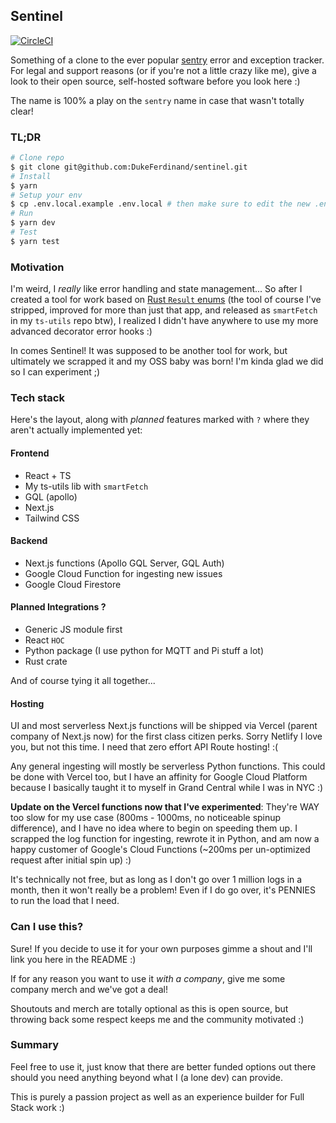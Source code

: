 ## Sentinel

[![CircleCI](https://circleci.com/gh/DukeFerdinand/sentinel.svg?style=shield)](https://circleci.com/gh/DukeFerdinand/sentinel)

Something of a clone to the ever popular [sentry](sentry.io) error and exception tracker. For legal and support reasons (or if you're not a little crazy like me), give a look to their open source, self-hosted software before you look here :)

The name is 100% a play on the `sentry` name in case that wasn't totally clear!

### TL;DR

```bash
# Clone repo
$ git clone git@github.com:DukeFerdinand/sentinel.git
# Install
$ yarn
# Setup your env
$ cp .env.local.example .env.local # then make sure to edit the new .env.local file
# Run
$ yarn dev
# Test
$ yarn test
```

### Motivation

I'm weird, I _really_ like error handling and state management... So after I created a tool for work based on [Rust `Result` enums](https://doc.rust-lang.org/stable/std/result/enum.Result.html) (the tool of course I've stripped, improved for more than just that app, and released as `smartFetch` in my `ts-utils` repo btw), I realized I didn't have anywhere to use my more advanced decorator error hooks :)

In comes Sentinel! It was supposed to be another tool for work, but ultimately we scrapped it and my OSS baby was born! I'm kinda glad we did so I can experiment ;)

### Tech stack

Here's the layout, along with _planned_ features marked with `?` where they aren't actually implemented yet:

#### Frontend

- React + TS
- My ts-utils lib with `smartFetch`
- GQL (apollo)
- Next.js
- Tailwind CSS

#### Backend

- Next.js functions (Apollo GQL Server, GQL Auth)
- Google Cloud Function for ingesting new issues
- Google Cloud Firestore

#### Planned Integrations ?

- Generic JS module first
- React `HOC`
- Python package (I use python for MQTT and Pi stuff a lot)
- Rust crate

And of course tying it all together...

#### Hosting

UI and most serverless Next.js functions will be shipped via Vercel (parent company of Next.js now) for the first class citizen perks. Sorry Netlify I love you, but not this time. I need that zero effort API Route hosting! :(

Any general ingesting will mostly be serverless Python functions. This could be done with Vercel too, but I have an affinity for Google Cloud Platform because I basically taught it to myself in Grand Central while I was in NYC :)

**Update on the Vercel functions now that I've experimented**: They're WAY too slow for my use case (800ms - 1000ms, no noticeable spinup difference), and I have no idea where to begin on speeding them up. I scrapped the log function for ingesting, rewrote it in Python, and am now a happy customer of Google's Cloud Functions (~200ms per un-optimized request after initial spin up) :)

It's technically not free, but as long as I don't go over 1 million logs in a month, then it won't really be a problem! Even if I do go over, it's PENNIES to run the load that I need.

### Can I use this?

Sure! If you decide to use it for your own purposes gimme a shout and I'll link you here in the README :)

If for any reason you want to use it _with a company_, give me some company merch and we've got a deal!

Shoutouts and merch are totally optional as this is open source, but throwing back some respect keeps me and the community motivated :)

### Summary

Feel free to use it, just know that there are better funded options out there should you need anything beyond what I (a lone dev) can provide.

This is purely a passion project as well as an experience builder for Full Stack work :)
